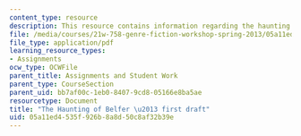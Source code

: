 ```yaml
---
content_type: resource
description: This resource contains information regarding the haunting of belfer.
file: /media/courses/21w-758-genre-fiction-workshop-spring-2013/05a11ed4535f926b8a8d50c8af32b39e_MIT21W_758S13_Aka-Fr_drft.pdf
file_type: application/pdf
learning_resource_types:
- Assignments
ocw_type: OCWFile
parent_title: Assignments and Student Work
parent_type: CourseSection
parent_uid: bb7af00c-1eb0-8407-9cd8-05166e8ba5ae
resourcetype: Document
title: "The Haunting of Belfer \u2013 first draft"
uid: 05a11ed4-535f-926b-8a8d-50c8af32b39e
---
```

